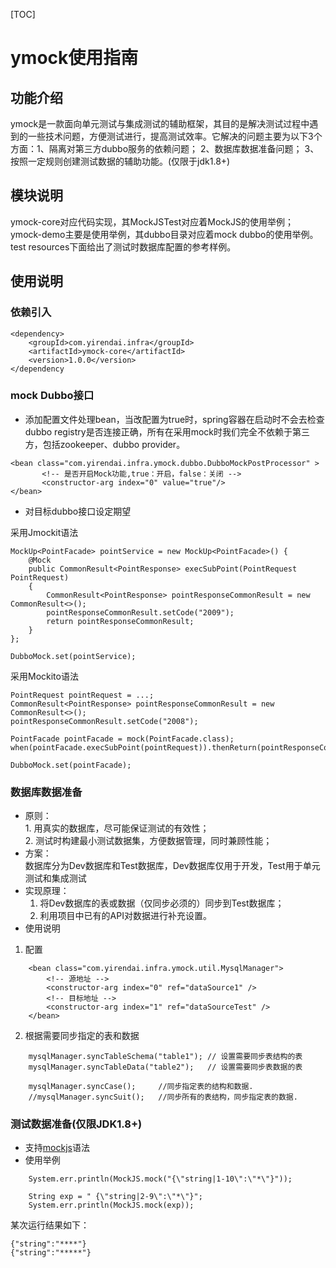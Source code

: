 [TOC]

# ymock使用指南

## 功能介绍  
   ymock是一款面向单元测试与集成测试的辅助框架，其目的是解决测试过程中遇到的一些技术问题，方便测试进行，提高测试效率。它解决的问题主要为以下3个方面：1、隔离对第三方dubbo服务的依赖问题； 2、数据库数据准备问题；  3、按照一定规则创建测试数据的辅助功能。(仅限于jdk1.8+)

## 模块说明
   ymock-core对应代码实现，其MockJSTest对应着MockJS的使用举例；  
   ymock-demo主要是使用举例，其dubbo目录对应着mock dubbo的使用举例。test resources下面给出了测试时数据库配置的参考样例。

## 使用说明

### 依赖引入
```
<dependency>
    <groupId>com.yirendai.infra</groupId>
    <artifactId>ymock-core</artifactId>
    <version>1.0.0</version>
</dependency
```

### mock Dubbo接口
* 添加配置文件处理bean，当改配置为true时，spring容器在启动时不会去检查dubbo registry是否连接正确，所有在采用mock时我们完全不依赖于第三方，包括zookeeper、dubbo provider。

```
<bean class="com.yirendai.infra.ymock.dubbo.DubboMockPostProcessor" >
       <!-- 是否开启Mock功能,true：开启，false：关闭 -->
       <constructor-arg index="0" value="true"/>
</bean>
```

* 对目标dubbo接口设定期望   

采用Jmockit语法
```
MockUp<PointFacade> pointService = new MockUp<PointFacade>() {
    @Mock
    public CommonResult<PointResponse> execSubPoint(PointRequest PointRequest)
    {
        CommonResult<PointResponse> pointResponseCommonResult = new CommonResult<>();
        pointResponseCommonResult.setCode("2009");
        return pointResponseCommonResult;
    }
};

DubboMock.set(pointService);
```

采用Mockito语法
```
PointRequest pointRequest = ...;
CommonResult<PointResponse> pointResponseCommonResult = new CommonResult<>();
pointResponseCommonResult.setCode("2008");

PointFacade pointFacade = mock(PointFacade.class);
when(pointFacade.execSubPoint(pointRequest)).thenReturn(pointResponseCommonResult);

DubboMock.set(pointFacade);
```

### 数据库数据准备
* 原则：  
      1. 用真实的数据库，尽可能保证测试的有效性；    
      2. 测试时构建最小测试数据集，方便数据管理，同时兼顾性能；    
* 方案：  
      数据库分为Dev数据库和Test数据库，Dev数据库仅用于开发，Test用于单元测试和集成测试  
* 实现原理：  
     1. 将Dev数据库的表或数据（仅同步必须的）同步到Test数据库；  
     2. 利用项目中已有的API对数据进行补充设置。   
* 使用说明  

1. 配置
```
	<bean class="com.yirendai.infra.ymock.util.MysqlManager">
		<!-- 源地址 -->
		<constructor-arg index="0" ref="dataSource1" />
		<!-- 目标地址 -->
		<constructor-arg index="1" ref="dataSourceTest" />		
	</bean>
```

2. 根据需要同步指定的表和数据
```
    mysqlManager.syncTableSchema("table1"); // 设置需要同步表结构的表
    mysqlManager.syncTableData("table2");   // 设置需要同步表数据的表

    mysqlManager.syncCase();     //同步指定表的结构和数据.
    //mysqlManager.syncSuit();   //同步所有的表结构，同步指定表的数据.
```

### 测试数据准备(仅限JDK1.8+)
* 支持[mockjs](http://mockjs.com/)语法
* 使用举例
```
    System.err.println(MockJS.mock("{\"string|1-10\":\"*\"}"));

    String exp = " {\"string|2-9\":\"*\"}";
    System.err.println(MockJS.mock(exp));
```
某次运行结果如下：
```
{"string":"****"}
{"string":"*****"}
```  
